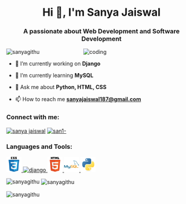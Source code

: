 <h1 align="center">Hi 👋, I'm Sanya Jaiswal</h1>
<h3 align="center">A passionate about Web Development and Software Development</h3>

<img align="right" alt="coding" width="300" src="https://media4.giphy.com/media/v1.Y2lkPTZjMDliOTUyZnN2cHA3cm5kdWFheHlpNHFicGxuYWp6cjd2bzI1bDdoYnFxcmd4ZCZlcD12MV9naWZzX3NlYXJjaCZjdD1n/2IudUHdI075HL02Pkk/source.gif" />

<p align="left"> <img src="https://komarev.com/ghpvc/?username=sanyagithu&label=Profile%20views&color=0e75b6&style=flat" alt="sanyagithu" /> </p>

- 🔭 I’m currently working on **Django**

- 🌱 I’m currently learning **MySQL**

- 💬 Ask me about **Python, HTML, CSS**

- 📫 How to reach me **sanyajaiswal187@gmail.com**

<h3 align="left">Connect with me:</h3>
<p align="left">
<a href="https://linkedin.com/in/sanya jaiswal" target="blank"><img align="center" src="https://raw.githubusercontent.com/rahuldkjain/github-profile-readme-generator/master/src/images/icons/Social/linked-in-alt.svg" alt="sanya jaiswal" height="30" width="40" /></a>
<a href="https://www.leetcode.com/san1-" target="blank"><img align="center" src="https://raw.githubusercontent.com/rahuldkjain/github-profile-readme-generator/master/src/images/icons/Social/leet-code.svg" alt="san1-" height="30" width="40" /></a>
</p>

<h3 align="left">Languages and Tools:</h3>
<p align="left"> <a href="https://www.w3schools.com/css/" target="_blank" rel="noreferrer"> <img src="https://raw.githubusercontent.com/devicons/devicon/master/icons/css3/css3-original-wordmark.svg" alt="css3" width="40" height="40"/> </a> <a href="https://www.djangoproject.com/" target="_blank" rel="noreferrer"> <img src="https://cdn.worldvectorlogo.com/logos/django.svg" alt="django" width="40" height="40"/> </a> <a href="https://www.w3.org/html/" target="_blank" rel="noreferrer"> <img src="https://raw.githubusercontent.com/devicons/devicon/master/icons/html5/html5-original-wordmark.svg" alt="html5" width="40" height="40"/> </a> <a href="https://www.mysql.com/" target="_blank" rel="noreferrer"> <img src="https://raw.githubusercontent.com/devicons/devicon/master/icons/mysql/mysql-original-wordmark.svg" alt="mysql" width="40" height="40"/> </a> <a href="https://www.python.org" target="_blank" rel="noreferrer"> <img src="https://raw.githubusercontent.com/devicons/devicon/master/icons/python/python-original.svg" alt="python" width="40" height="40"/> </a> </p>

<p><img align="left" src="https://github-readme-stats.vercel.app/api/top-langs?username=sanyagithu&show_icons=true&locale=en&layout=compact" alt="sanyagithu" /></p>

<p>&nbsp;<img align="center" src="https://github-readme-stats.vercel.app/api?username=sanyagithu&show_icons=true&locale=en" alt="sanyagithu" /></p>

<p><img align="center" src="https://github-readme-streak-stats.herokuapp.com/?user=sanyagithu&" alt="sanyagithu" /></p>
